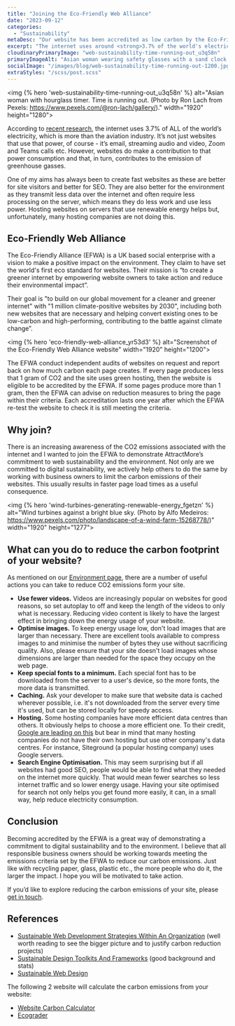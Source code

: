 ```yaml
---
title: "Joining the Eco-Friendly Web Alliance"
date: "2023-09-12"
categories:
  - "Sustainability"
metaDesc: "Our website has been accredited as low carbon by the Eco-Friendly Web Alliance, showing our commitment to digital sustainability. Find out why you should join too."
excerpt: "The internet uses around <strong>3.7% of the world's electricity</strong>, which is more than the whole aviation industry. Websites contribute to this power consumption and, in turn, contribute to the emission of greenhouse gases. Hosting websites on servers that use renewable energy helps, but unfortunately, many hosting companies are not doing this. The AttractMore website has now been accredited by the Eco-Friendly Alliance (EFWA) as having low carbon emissions after an independent audit. The EFWA is a UK-based social enterprise that aims to make a positive impact on the environment by creating a greener internet. Their goal is 'to build on our global movement for a cleaner and greener internet' with '1 million climate-positive websites by 2030'. In this article you can discover ways of reducing the carbon emissions of your site and show your commitment to digital sustainability."
cloudinaryPrimaryImage: "web-sustainability-time-running-out_u3q58n"
primaryImageAlt: "Asian woman wearing safety glasses with a sand clock hourglass timer and some dead twigs in front of her"
socialImage: "/images/blog/web-sustainability-time-running-out-1200.jpg"
extraStyles: "/scss/post.scss"
---
```


<img {% hero 'web-sustainability-time-running-out_u3q58n' %}
alt="Asian woman with hourglass timer. Time is running out. (Photo by Ron Lach from Pexels: https://www.pexels.com/@ron-lach/gallery/)."
width="1920" height="1280">

According to [recent research](https://ecofriendlyweb.org/), the internet uses 3.7% of ALL of the world’s electricity, which is more than the aviation industry. It’s not just websites that use that power, of course - it’s email, streaming audio and video, Zoom and Teams calls etc. However, websites do make a contribution to that power consumption and that, in turn, contributes to the emission of greenhouse gasses.

One of my aims has always been to create fast websites as these are better for site visitors and better for SEO. They are also better for the environment as they transmit less data over the internet and often require less processing on the server, which means they do less work and use less power. Hosting websites on servers that use renewable energy helps but, unfortunately, many hosting companies are not doing this.

## Eco-Friendly Web Alliance

The Eco-Friendly Alliance (EFWA) is a UK based social enterprise with a vision to make a positive impact on the environment. They claim to have set the world's first eco standard for websites. Their mission is “to create a greener internet by empowering website owners to take action and reduce their environmental impact”.

Their goal is "to build on our global movement for a cleaner and greener internet" with "1 million climate-positive websites by 2030", including both new websites that are necessary and helping convert existing ones to be low-carbon and high-performing, contributing to the battle against climate change”.

<img {% hero 'eco-friendly-web-alliance_yr53d3' %}
alt="Screenshot of the Eco-Friendly Web Alliance website"
width="1920" height="1200">

The EFWA conduct independent audits of websites on request and report back on how much carbon each page creates. If every page produces less that 1 gram of CO2 and the site uses green hosting, then the website is eligible to be accredited by the EFWA. If some pages produce more than 1 gram, then the EFWA can advise on reduction measures to bring the page within their criteria. Each accreditation lasts one year after which the EFWA re-test the website to check it is still meeting the criteria.

## Why join?

There is an increasing awareness of the CO2 emissions associated with the internet and I wanted to join the EFWA to demonstrate AttractMore’s commitment to web sustainability and the environment. Not only are we committed to digital sustainability, we actively help others to do the same by working with business owners to limit the carbon emissions of their websites. This usually results in faster page load times as a useful consequence.

<img {% hero 'wind-turbines-generating-renewable-energy_fgetzn' %}
alt="Wind turbines against a bright blue sky. (Photo by Alfo Medeiros: https://www.pexels.com/photo/landscape-of-a-wind-farm-15268778/)"
width="1920" height="1277">

## What can you do to reduce the carbon footprint of your website?

As mentioned on our [Environment page](https://www.attractmore.uk/environment/), there are a number of useful actions you can take to reduce CO2 emissions form your site.

- **Use fewer videos.** Videos are increasingly popular on websites for good reasons, so set autoplay to off and keep the length of the videos to only what is necessary. Reducing video content is likely to have the largest effect in bringing down the energy usage of your website.
- **Optimise images.** To keep energy usage low, don't load images that are larger than necessary. There are excellent tools available to compress images to and minimise the number of bytes they use without sacrificing quality. Also, please ensure that your site doesn't load images whose dimensions are larger than needed for the space they occupy on the web page.
- **Keep special fonts to a minimum.** Each special font has to be downloaded from the server to a user's device, so the more fonts, the more data is transmitted.
- **Caching.** Ask your developer to make sure that website data is cached wherever possible, i.e. it's not downloaded from the server every time it's used, but can be stored locally for speedy access.
- **Hosting.** Some hosting companies have more efficient data centres than others. It obviously helps to choose a more efficient one. To their credit, [Google are leading on this](https://www.google.com/about/datacenters/efficiency/) but bear in mind that many hosting companies do not have their own hosting but use other company's data centres. For instance, Siteground (a popular hosting company) uses Google servers.
- **Search Engine Optimisation.** This may seem surprising but if all websites had good SEO, people would be able to find what they needed on the internet more quickly. That would mean fewer searches so less internet traffic and so lower energy usage. Having your site optimised for search not only helps you get found more easily, it can, in a small way, help reduce electricity consumption.

## Conclusion

Becoming accredited by the EFWA is a great way of demonstrating a commitment to digital sustainability and to the environment. I believe that all responsible business owners should be working towards meeting the emissions criteria set by the EFWA to reduce our carbon emissions. Just like with recycling paper, glass, plastic etc., the more people who do it, the larger the impact. I hope you will be motivated to take action.

If you’d like to explore reducing the carbon emissions of your site, please [get in touch](https://www.attractmore.uk/contact/).

## References

- [Sustainable Web Development Strategies Within An Organization](https://www.smashingmagazine.com/2022/10/sustainable-web-development-strategies-organization/) (well worth reading to see the bigger picture and to justify carbon reduction projects)
- [Sustainable Design Toolkits And Frameworks](https://www.smashingmagazine.com/2023/07/sustainable-design-toolkits-and-resources/) (good background and stats)
- [Sustainable Web Design](https://sustainablewebdesign.org/)

The following 2 website will calculate the carbon emissions from your website:

- [Website Carbon Calculator](https://www.websitecarbon.com/)
- [Ecograder](https://ecograder.com/)
